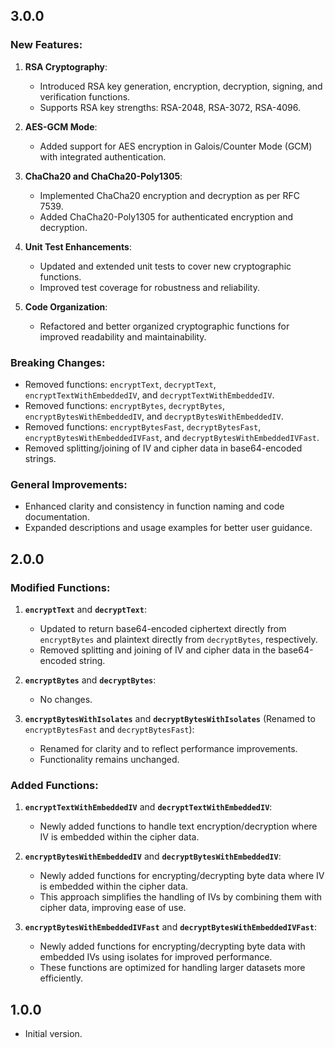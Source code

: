 ## 3.0.0

### New Features:
1. **RSA Cryptography**: 
   - Introduced RSA key generation, encryption, decryption, signing, and verification functions.
   - Supports RSA key strengths: RSA-2048, RSA-3072, RSA-4096.

2. **AES-GCM Mode**:
   - Added support for AES encryption in Galois/Counter Mode (GCM) with integrated authentication.

3. **ChaCha20 and ChaCha20-Poly1305**:
   - Implemented ChaCha20 encryption and decryption as per RFC 7539.
   - Added ChaCha20-Poly1305 for authenticated encryption and decryption.

4. **Unit Test Enhancements**:
   - Updated and extended unit tests to cover new cryptographic functions.
   - Improved test coverage for robustness and reliability.

5. **Code Organization**:
   - Refactored and better organized cryptographic functions for improved readability and maintainability.

### Breaking Changes:
- Removed functions: `encryptText`, `decryptText`, `encryptTextWithEmbeddedIV`, and `decryptTextWithEmbeddedIV`.
- Removed functions: `encryptBytes`, `decryptBytes`, `encryptBytesWithEmbeddedIV`, and `decryptBytesWithEmbeddedIV`.
- Removed functions: `encryptBytesFast`, `decryptBytesFast`, `encryptBytesWithEmbeddedIVFast`, and `decryptBytesWithEmbeddedIVFast`.
- Removed splitting/joining of IV and cipher data in base64-encoded strings.

### General Improvements:
- Enhanced clarity and consistency in function naming and code documentation.
- Expanded descriptions and usage examples for better user guidance.

## 2.0.0

### Modified Functions:
1. **`encryptText`** and **`decryptText`**:
   - Updated to return base64-encoded ciphertext directly from `encryptBytes` and plaintext directly from `decryptBytes`, respectively.
   - Removed splitting and joining of IV and cipher data in the base64-encoded string.

2. **`encryptBytes`** and **`decryptBytes`**:
   - No changes.

3. **`encryptBytesWithIsolates`** and **`decryptBytesWithIsolates`** (Renamed to `encryptBytesFast` and `decryptBytesFast`):
   - Renamed for clarity and to reflect performance improvements.
   - Functionality remains unchanged.

### Added Functions:
1. **`encryptTextWithEmbeddedIV`** and **`decryptTextWithEmbeddedIV`**:
   - Newly added functions to handle text encryption/decryption where IV is embedded within the cipher data.

2. **`encryptBytesWithEmbeddedIV`** and **`decryptBytesWithEmbeddedIV`**:
   - Newly added functions for encrypting/decrypting byte data where IV is embedded within the cipher data.
   - This approach simplifies the handling of IVs by combining them with cipher data, improving ease of use.

3. **`encryptBytesWithEmbeddedIVFast`** and **`decryptBytesWithEmbeddedIVFast`**:
   - Newly added functions for encrypting/decrypting byte data with embedded IVs using isolates for improved performance.
   - These functions are optimized for handling larger datasets more efficiently.

## 1.0.0

- Initial version.
